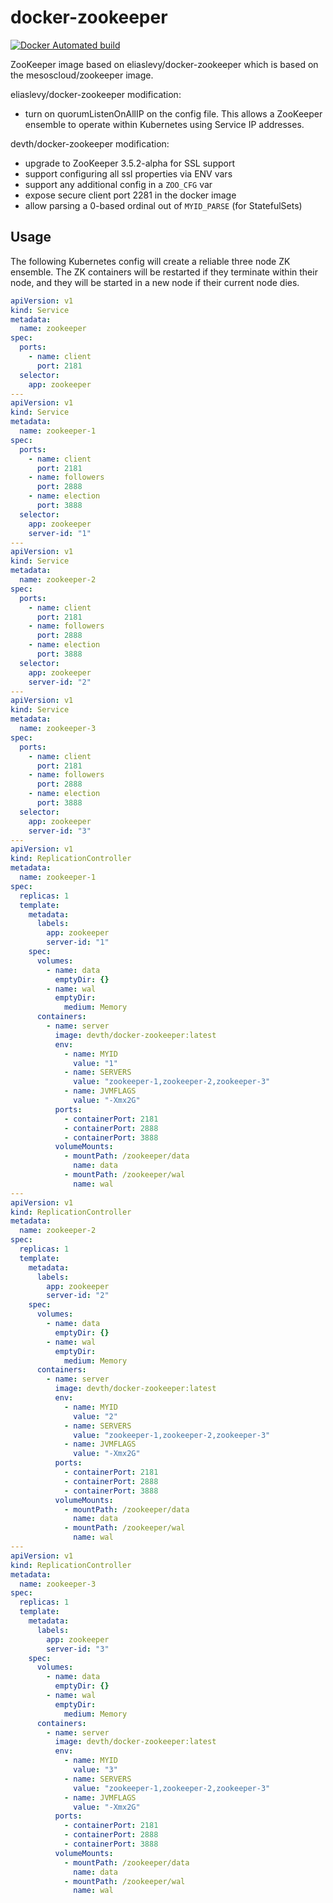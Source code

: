 # docker-zookeeper

[![Docker Automated build](https://img.shields.io/docker/automated/devth/docker-zookeeper.svg?style=flat-square)](https://hub.docker.com/r/devth/docker-zookeeper/)

ZooKeeper image based on eliaslevy/docker-zookeeper which is based on the
mesoscloud/zookeeper image.

eliaslevy/docker-zookeeper modification:

- turn on quorumListenOnAllIP on the config file. This allows a ZooKeeper
  ensemble to operate within Kubernetes using Service IP addresses.

devth/docker-zookeeper modification:

- upgrade to ZooKeeper 3.5.2-alpha for SSL support
- support configuring all ssl properties via ENV vars
- support any additional config in a `ZOO_CFG` var
- expose secure client port 2281 in the docker image
- allow parsing a 0-based ordinal out of `MYID_PARSE` (for StatefulSets)

## Usage

The following Kubernetes config will create a reliable three node ZK ensemble.
The ZK containers will be restarted if they terminate within their node, and
they will be started in a new node if their current node dies.

```yaml
apiVersion: v1
kind: Service
metadata:
  name: zookeeper
spec:
  ports:
    - name: client
      port: 2181
  selector:
    app: zookeeper
---
apiVersion: v1
kind: Service
metadata:
  name: zookeeper-1
spec:
  ports:
    - name: client
      port: 2181
    - name: followers
      port: 2888
    - name: election
      port: 3888
  selector:
    app: zookeeper
    server-id: "1"
---
apiVersion: v1
kind: Service
metadata:
  name: zookeeper-2
spec:
  ports:
    - name: client
      port: 2181
    - name: followers
      port: 2888
    - name: election
      port: 3888
  selector:
    app: zookeeper
    server-id: "2"
---
apiVersion: v1
kind: Service
metadata:
  name: zookeeper-3
spec:
  ports:
    - name: client
      port: 2181
    - name: followers
      port: 2888
    - name: election
      port: 3888
  selector:
    app: zookeeper
    server-id: "3"
---
apiVersion: v1
kind: ReplicationController
metadata:
  name: zookeeper-1
spec:
  replicas: 1
  template:
    metadata:
      labels:
        app: zookeeper
        server-id: "1"
    spec:
      volumes:
        - name: data
          emptyDir: {}
        - name: wal
          emptyDir:
            medium: Memory
      containers:
        - name: server
          image: devth/docker-zookeeper:latest
          env:
            - name: MYID
              value: "1"
            - name: SERVERS
              value: "zookeeper-1,zookeeper-2,zookeeper-3"
            - name: JVMFLAGS
              value: "-Xmx2G"
          ports:
            - containerPort: 2181
            - containerPort: 2888
            - containerPort: 3888
          volumeMounts:
            - mountPath: /zookeeper/data
              name: data
            - mountPath: /zookeeper/wal
              name: wal
---
apiVersion: v1
kind: ReplicationController
metadata:
  name: zookeeper-2
spec:
  replicas: 1
  template:
    metadata:
      labels:
        app: zookeeper
        server-id: "2"
    spec:
      volumes:
        - name: data
          emptyDir: {}
        - name: wal
          emptyDir:
            medium: Memory
      containers:
        - name: server
          image: devth/docker-zookeeper:latest
          env:
            - name: MYID
              value: "2"
            - name: SERVERS
              value: "zookeeper-1,zookeeper-2,zookeeper-3"
            - name: JVMFLAGS
              value: "-Xmx2G"
          ports:
            - containerPort: 2181
            - containerPort: 2888
            - containerPort: 3888
          volumeMounts:
            - mountPath: /zookeeper/data
              name: data
            - mountPath: /zookeeper/wal
              name: wal
---
apiVersion: v1
kind: ReplicationController
metadata:
  name: zookeeper-3
spec:
  replicas: 1
  template:
    metadata:
      labels:
        app: zookeeper
        server-id: "3"
    spec:
      volumes:
        - name: data
          emptyDir: {}
        - name: wal
          emptyDir:
            medium: Memory
      containers:
        - name: server
          image: devth/docker-zookeeper:latest
          env:
            - name: MYID
              value: "3"
            - name: SERVERS
              value: "zookeeper-1,zookeeper-2,zookeeper-3"
            - name: JVMFLAGS
              value: "-Xmx2G"
          ports:
            - containerPort: 2181
            - containerPort: 2888
            - containerPort: 3888
          volumeMounts:
            - mountPath: /zookeeper/data
              name: data
            - mountPath: /zookeeper/wal
              name: wal
```

